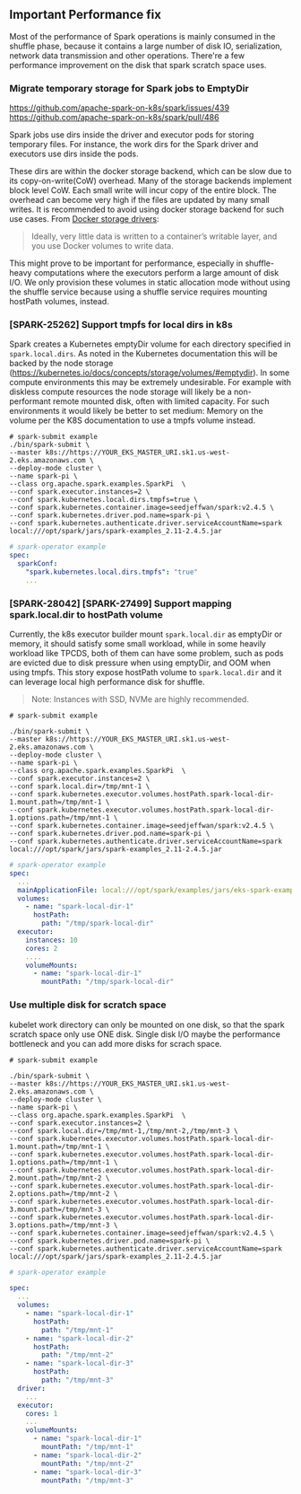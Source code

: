 ## Important Performance fix

Most of the performance of Spark operations is mainly consumed in the shuffle phase, because it contains a large number of disk IO, serialization, network data transmission and other operations. There're a few performance improvement on the disk that spark scratch space uses.

### Migrate temporary storage for Spark jobs to EmptyDir

https://github.com/apache-spark-on-k8s/spark/issues/439
https://github.com/apache-spark-on-k8s/spark/pull/486

Spark jobs use dirs inside the driver and executor pods for storing temporary files. For instance, the work dirs for the Spark driver and executors use dirs inside the pods.

These dirs are within the docker storage backend, which can be slow due to its copy-on-write(CoW) overhead. Many of the storage backends implement block level CoW. Each small write will incur copy of the entire block. The overhead can become very high if the files are updated by many small writes. It is recommended to avoid using docker storage backend for such use cases. From [Docker storage drivers](https://docs.docker.com/storage/storagedriver/select-storage-driver/):

> Ideally, very little data is written to a container’s writable layer, and you use Docker volumes to write data.

This might prove to be important for performance, especially in shuffle-heavy computations where the executors perform a large amount of disk I/O. We only provision these volumes in static allocation mode without using the shuffle service because using a shuffle service requires mounting hostPath volumes, instead.


### [SPARK-25262] Support tmpfs for local dirs in k8s

Spark creates a Kubernetes emptyDir volume for each directory specified in `spark.local.dirs`. As noted in the Kubernetes documentation this will be backed by the node storage (https://kubernetes.io/docs/concepts/storage/volumes/#emptydir). In some compute environments this may be extremely undesirable. For example with diskless compute resources the node storage will likely be a non-performant remote mounted disk, often with limited capacity. For such environments it would likely be better to set medium: Memory on the volume per the K8S documentation to use a tmpfs volume instead.

```shell
# spark-submit example
./bin/spark-submit \
--master k8s://https://YOUR_EKS_MASTER_URI.sk1.us-west-2.eks.amazonaws.com \
--deploy-mode cluster \
--name spark-pi \
--class org.apache.spark.examples.SparkPi  \
--conf spark.executor.instances=2 \
--conf spark.kubernetes.local.dirs.tmpfs=true \
--conf spark.kubernetes.container.image=seedjeffwan/spark:v2.4.5 \
--conf spark.kubernetes.driver.pod.name=spark-pi \
--conf spark.kubernetes.authenticate.driver.serviceAccountName=spark local:///opt/spark/jars/spark-examples_2.11-2.4.5.jar
```

```yaml
# spark-operator example
spec:
  sparkConf:
    "spark.kubernetes.local.dirs.tmpfs": "true"
    ...
```

### [SPARK-28042] [SPARK-27499] Support mapping spark.local.dir to hostPath volume

Currently, the k8s executor builder mount `spark.local.dir` as emptyDir or memory, it should satisfy some small workload, while in some heavily workload like TPCDS, both of them can have some problem, such as pods are evicted due to disk pressure when using emptyDir, and OOM when using tmpfs. This story expose hostPath volume to `spark.local.dir` and it can leverage local high performance disk for shuffle.

> Note: Instances with SSD, NVMe are highly recommended.

```shell
# spark-submit example

./bin/spark-submit \
--master k8s://https://YOUR_EKS_MASTER_URI.sk1.us-west-2.eks.amazonaws.com \
--deploy-mode cluster \
--name spark-pi \
--class org.apache.spark.examples.SparkPi  \
--conf spark.executor.instances=2 \
--conf spark.local.dir=/tmp/mnt-1 \
--conf spark.kubernetes.executor.volumes.hostPath.spark-local-dir-1.mount.path=/tmp/mnt-1 \
--conf spark.kubernetes.executor.volumes.hostPath.spark-local-dir-1.options.path=/tmp/mnt-1 \
--conf spark.kubernetes.container.image=seedjeffwan/spark:v2.4.5 \
--conf spark.kubernetes.driver.pod.name=spark-pi \
--conf spark.kubernetes.authenticate.driver.serviceAccountName=spark local:///opt/spark/jars/spark-examples_2.11-2.4.5.jar
```

```yaml
# spark-operator example
spec:
  ...
  mainApplicationFile: local:///opt/spark/examples/jars/eks-spark-examples-assembly-1.0.jar
  volumes:
    - name: "spark-local-dir-1"
      hostPath:
        path: "/tmp/spark-local-dir"
  executor:
    instances: 10
    cores: 2
    ....
    volumeMounts:
      - name: "spark-local-dir-1"
        mountPath: "/tmp/spark-local-dir"
```

### Use multiple disk for scratch space

kubelet work directory can only be mounted on one disk, so that the spark scratch space only use ONE disk.
Single disk I/O maybe the performance bottleneck and you can add more disks for scrach space.

```shell
# spark-submit example

./bin/spark-submit \
--master k8s://https://YOUR_EKS_MASTER_URI.sk1.us-west-2.eks.amazonaws.com \
--deploy-mode cluster \
--name spark-pi \
--class org.apache.spark.examples.SparkPi  \
--conf spark.executor.instances=2 \
--conf spark.local.dir=/tmp/mnt-1,/tmp/mnt-2,/tmp/mnt-3 \
--conf spark.kubernetes.executor.volumes.hostPath.spark-local-dir-1.mount.path=/tmp/mnt-1 \
--conf spark.kubernetes.executor.volumes.hostPath.spark-local-dir-1.options.path=/tmp/mnt-1 \
--conf spark.kubernetes.executor.volumes.hostPath.spark-local-dir-2.mount.path=/tmp/mnt-2 \
--conf spark.kubernetes.executor.volumes.hostPath.spark-local-dir-2.options.path=/tmp/mnt-2 \
--conf spark.kubernetes.executor.volumes.hostPath.spark-local-dir-3.mount.path=/tmp/mnt-3 \
--conf spark.kubernetes.executor.volumes.hostPath.spark-local-dir-3.options.path=/tmp/mnt-3 \
--conf spark.kubernetes.container.image=seedjeffwan/spark:v2.4.5 \
--conf spark.kubernetes.driver.pod.name=spark-pi \
--conf spark.kubernetes.authenticate.driver.serviceAccountName=spark local:///opt/spark/jars/spark-examples_2.11-2.4.5.jar
```

```yaml
# spark-operator example

spec:
  ...
  volumes:
    - name: "spark-local-dir-1"
      hostPath:
        path: "/tmp/mnt-1"
    - name: "spark-local-dir-2"
      hostPath:
        path: "/tmp/mnt-2"
    - name: "spark-local-dir-3"
      hostPath:
        path: "/tmp/mnt-3"
  driver:
    ...
  executor:
    cores: 1
    ...
    volumeMounts:
      - name: "spark-local-dir-1"
        mountPath: "/tmp/mnt-1"
      - name: "spark-local-dir-2"
        mountPath: "/tmp/mnt-2"
      - name: "spark-local-dir-3"
        mountPath: "/tmp/mnt-3"
```